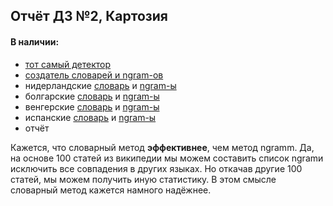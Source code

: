 ## Отчёт ДЗ №2, Картозия
#### В наличии:
- [тот самый детектор](./HW2_Kartozia.py)
- [создатель словарей и ngram-ов](./list_creation.py)
- нидерландские [словарь](./nl_freq.txt) и [ngram-ы](./nl_ngram.txt)
- болгарские [словарь](./bg_freq.txt) и [ngram-ы](./bg_ngram.txt)
- венгерские [словарь](./hu_freq.txt) и [ngram-ы](./hu_ngram.txt)
- испанские [словарь](./es_freq.txt) и [ngram-ы](./es_ngram.txt)
- отчёт


Кажется, что словарный метод **эффективнее**, чем метод ngramm. 
Да, на основе 100 статей из википедии мы можем составить список ngramи исключить все совпадения в других языках. Но откачав другие 100 статей, мы можем получить иную статистику. 
В этом смысле словарный метод кажется намного надёжнее.
